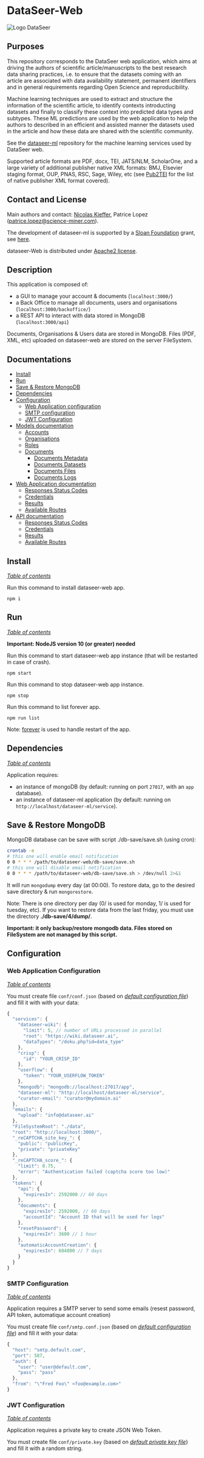 # DataSeer-Web

![Logo DataSeer](public/img/DataSeer-logo-75.png "Logo")

## Purposes

This repository corresponds to the DataSeer web application, which aims at driving the authors of scientific article/manuscripts to the best research data sharing practices, i.e. to ensure that the datasets coming with an article are associated with data availability statement, permanent identifiers and in general requirements regarding Open Science and reproducibility. 

Machine learning techniques are used to extract and structure the information of the scientific article, to identify contexts introducting datasets and finally to classify these context into predicted data types and subtypes. These ML predictions are used by the web application to help the authors to described in an efficient and assisted manner the datasets used in the article and how these data are shared with the scientific community. 

See the [dataseer-ml](https://github.com/dataseer/dataseer-ml) repository for the machine learning services used by DataSeer web.

Supported article formats are PDF, docx, TEI, JATS/NLM, ScholarOne, and a large variety of additional publisher native XML formats: BMJ, Elsevier staging format, OUP, PNAS, RSC, Sage, Wiley, etc (see [Pub2TEI](https://github.com/kermitt2/Pub2TEI) for the list of native publisher XML format covered).

## Contact and License

Main authors and contact: [Nicolas Kieffer](https://github.com/NicolasKieffer), Patrice Lopez (<patrice.lopez@science-miner.com>).

The development of dataseer-ml is supported by a [Sloan Foundation](https://sloan.org/) grant, see [here](https://coko.foundation/coko-receives-sloan-foundation-grant-to-build-dataseer-a-missing-piece-in-the-data-sharing-puzzle/).

dataseer-Web is distributed under [Apache2 license](https://www.apache.org/licenses/LICENSE-2.0).

## Description

This application is composed of: 

  - a GUI to manage your account & documents (`localhost:3000/`)
  - a Back Office to manage all documents, users and organisations (`localhost:3000/backoffice/`)
  - a REST API to interact with data stored in MongoDB (`localhost:3000/api`)

Documents, Organisations & Users data are stored in MongoDB. Files (PDF, XML, etc) uploaded on dataseer-web are stored on the server FileSystem.

## Documentations

  - [Install](#install)
  - [Run](#run)
  - [Save & Restore MongoDB](#save--restore-mongodb)
  - [Dependencies](#dependencies)
  - [Configuration](#configuration)
    - [Web Application configuration](#web-application-configuration)
    - [SMTP configuration](#smtp-configuration)
    - [JWT Configuration](#jwt-configuration)
  - [Models documentation](doc/MODELS.md#models-documentation)
    - [Accounts](doc/MODELS.md#accounts)
    - [Organisations](doc/MODELS.md#organisations)
    - [Roles](doc/MODELS.md#roles)
    - [Documents](doc/MODELS.md#documents)
      - [Documents Metadata](doc/MODELS.md#documents-metadata)
      - [Documents Datasets](doc/MODELS.md#documents-datasets)
      - [Documents Files](doc/MODELS.md#documents-files)
      - [Documents Logs](doc/MODELS.md#documents-logs)
  - [Web Application documentation](doc/WEBAPP.md#web-application-documentation)
    - [Responses Status Codes](doc/WEBAPP.md#response-status-codes)
    - [Credentials](doc/WEBAPP.md#credentials)
    - [Results](doc/WEBAPP.md#results)
    - [Available Routes](doc/WEBAPP.md#available-routes)
  - [API documentation](doc/API.md#api-documentation)
    - [Responses Status Codes](doc/API.md#response-status-codes)
    - [Credentials](doc/API.md#credentials)
    - [Results](doc/API.md#results)
    - [Available Routes](doc/API.md#available-routes)


## Install

*[Table of contents](#documentations)*

Run this command to install dataseer-web app.

``npm i``

## Run

*[Table of contents](#documentations)*

**Important: NodeJS version 10 (or greater) needed**

Run this command to start dataseer-web app instance (that will be restarted in case of crash).

``npm start``

Run this command to stop dataseer-web app instance.

``npm stop``

Run this command to list forever app.

``npm run list``

Note: [forever](https://www.npmjs.com/package/forever) is used to handle restart of the app.

## Dependencies

*[Table of contents](#documentations)*

Application requires:

  - an instance of mongoDB (by default: running on port `27017`, with an `app` database).
  - an instance of dataseer-ml application (by default: running on `http://localhost/dataseer-ml/service`).

## Save & Restore MongoDB

MongoDB database can be save with script ./db-save/save.sh (using cron):

```bash
crontab -e
# this one will enable email notification
0 0 * * * /path/to/dataseer-web/db-save/save.sh
# this one will disable email notification
0 0 * * * /path/to/dataseer-web/db-save/save.sh > /dev/null 2>&1
```

It will run ``mongodump`` every day (at 00:00). To restore data, go to the desired save directory & run ``mongorestore``.

Note: There is one directory per day (0/ is used for monday, 1/ is used for tuesday, etc). If you want to restore data from the last friday, you must use the directory **./db-save/4/dump/**.

**Important: it only backup/restore mongodb data. Files stored on FileSystem are not managed by this script.**

## Configuration

### Web Application Configuration

*[Table of contents](#documentations)*

You must create file `conf/conf.json` (based on *[default configuration file](/conf/conf.default.json)*) and fill it with with your data:

```js
{
  "services": {
    "dataseer-wiki": {
      "limit": 5, // number of URLs processed in parallel 
      "root": "https://wiki.dataseer.ai",
      "dataTypes": "/doku.php?id=data_type"
    },
    "crisp": {
      "id": "YOUR_CRISP_ID"
    },
    "userflow": {
      "token": "YOUR_USERFLOW_TOKEN"
    },
    "mongodb": "mongodb://localhost:27017/app",
    "dataseer-ml": "http://localhost/dataseer-ml/service",
    "curator-email": "curator@mydomain.ai"
  },
  "emails": {
    "upload": "info@dataseer.ai"
  },
  "FileSystemRoot": "./data",
  "root": "http://localhost:3000/",
  "_reCAPTCHA_site_key_": {
    "public": "publicKey",
    "private": "privateKey"
  },
  "_reCAPTCHA_score_": {
    "limit": 0.75,
    "error": "Authentication failed (captcha score too low)"
  },
  "tokens": {
    "api": {
      "expiresIn": 2592000 // 60 days
    },
    "documents": {
      "expiresIn": 2592000, // 60 days
      "accountId": "Account ID that will be used for logs"
    },
    "resetPassword": {
      "expiresIn": 3600 // 1 hour
    },
    "automaticAccountCreation": {
      "expiresIn": 604800 // 7 days
    }
  }
}
```

### SMTP Configuration

*[Table of contents](#documentations)*

Application requires a SMTP server to send some emails (resest password, API token, automatique account creation)

You must create file `conf/smtp.conf.json` (based on *[default configuration file](/conf/smtp.conf.default.json)*) and fill it with your data:

```js
{
  "host": "smtp.default.com",
  "port": 587,
  "auth": {
    "user": "user@default.com",
    "pass": "pass"
  },
  "from": "\"Fred Foo\" <foo@example.com>"
}
```

### JWT Configuration

*[Table of contents](#documentations)*

Application requires a private key to create JSON Web Token.

You must create file `conf/private.key` (based on *[default private key file](/conf/private.key.default)*) and fill it with a random string.
